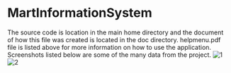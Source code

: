 # MartInformationSystem
The source code is location in the main home directory and the document of how this file was created is located in the doc directory. helpmenu.pdf file is listed above for more information on how to use the application. Screenshots listed below are some of the many data from the project.
![1](https://user-images.githubusercontent.com/43653409/127758475-28ab5006-3c6d-4f69-ade3-e7d8c13ed9e1.png)
![2](https://user-images.githubusercontent.com/43653409/127758478-6df24ff0-f59e-4459-9e98-2661c6b4d46a.jpg)
